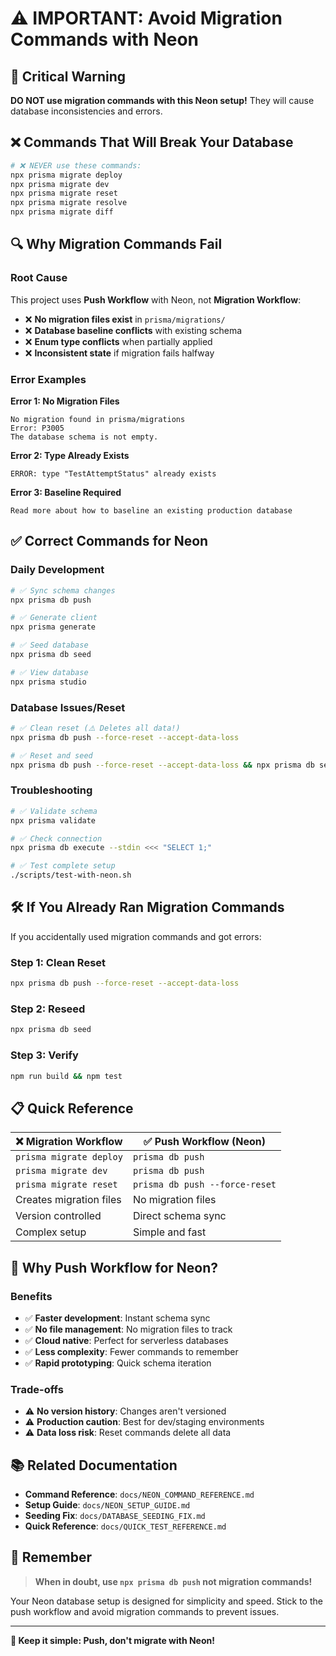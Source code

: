 # ⚠️ IMPORTANT: Avoid Migration Commands with Neon

## 🚨 **Critical Warning**

**DO NOT use migration commands with this Neon setup!** They will cause database inconsistencies and errors.

## ❌ **Commands That Will Break Your Database**

```bash
# ❌ NEVER use these commands:
npx prisma migrate deploy
npx prisma migrate dev
npx prisma migrate reset
npx prisma migrate resolve
npx prisma migrate diff
```

## 🔍 **Why Migration Commands Fail**

### **Root Cause**

This project uses **Push Workflow** with Neon, not **Migration Workflow**:

- ❌ **No migration files exist** in `prisma/migrations/`
- ❌ **Database baseline conflicts** with existing schema
- ❌ **Enum type conflicts** when partially applied
- ❌ **Inconsistent state** if migration fails halfway

### **Error Examples**

**Error 1: No Migration Files**

```
No migration found in prisma/migrations
Error: P3005
The database schema is not empty.
```

**Error 2: Type Already Exists**

```
ERROR: type "TestAttemptStatus" already exists
```

**Error 3: Baseline Required**

```
Read more about how to baseline an existing production database
```

## ✅ **Correct Commands for Neon**

### **Daily Development**

```bash
# ✅ Sync schema changes
npx prisma db push

# ✅ Generate client
npx prisma generate

# ✅ Seed database
npx prisma db seed

# ✅ View database
npx prisma studio
```

### **Database Issues/Reset**

```bash
# ✅ Clean reset (⚠️ Deletes all data!)
npx prisma db push --force-reset --accept-data-loss

# ✅ Reset and seed
npx prisma db push --force-reset --accept-data-loss && npx prisma db seed
```

### **Troubleshooting**

```bash
# ✅ Validate schema
npx prisma validate

# ✅ Check connection
npx prisma db execute --stdin <<< "SELECT 1;"

# ✅ Test complete setup
./scripts/test-with-neon.sh
```

## 🛠️ **If You Already Ran Migration Commands**

If you accidentally used migration commands and got errors:

### **Step 1: Clean Reset**

```bash
npx prisma db push --force-reset --accept-data-loss
```

### **Step 2: Reseed**

```bash
npx prisma db seed
```

### **Step 3: Verify**

```bash
npm run build && npm test
```

## 📋 **Quick Reference**

| ❌ Migration Workflow   | ✅ Push Workflow (Neon)        |
| ----------------------- | ------------------------------ |
| `prisma migrate deploy` | `prisma db push`               |
| `prisma migrate dev`    | `prisma db push`               |
| `prisma migrate reset`  | `prisma db push --force-reset` |
| Creates migration files | No migration files             |
| Version controlled      | Direct schema sync             |
| Complex setup           | Simple and fast                |

## 🎯 **Why Push Workflow for Neon?**

### **Benefits**

- ✅ **Faster development**: Instant schema sync
- ✅ **No file management**: No migration files to track
- ✅ **Cloud native**: Perfect for serverless databases
- ✅ **Less complexity**: Fewer commands to remember
- ✅ **Rapid prototyping**: Quick schema iteration

### **Trade-offs**

- ⚠️ **No version history**: Changes aren't versioned
- ⚠️ **Production caution**: Best for dev/staging environments
- ⚠️ **Data loss risk**: Reset commands delete all data

## 📚 **Related Documentation**

- **Command Reference**: `docs/NEON_COMMAND_REFERENCE.md`
- **Setup Guide**: `docs/NEON_SETUP_GUIDE.md`
- **Seeding Fix**: `docs/DATABASE_SEEDING_FIX.md`
- **Quick Reference**: `docs/QUICK_TEST_REFERENCE.md`

## 🎯 **Remember**

> **When in doubt, use `npx prisma db push` not migration commands!**

Your Neon database setup is designed for simplicity and speed. Stick to the push workflow and avoid migration commands to prevent issues.

---

**🚀 Keep it simple: Push, don't migrate with Neon!**

